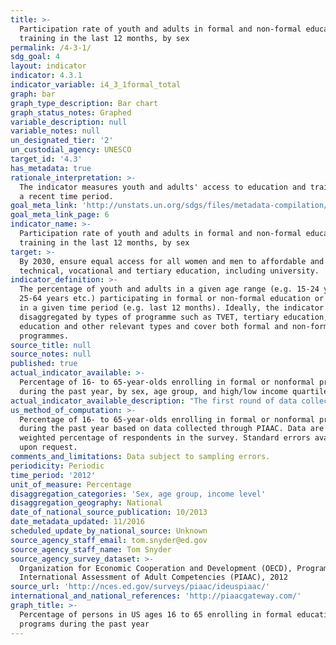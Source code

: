 ```yaml
---
title: >-
  Participation rate of youth and adults in formal and non-formal education and
  training in the last 12 months, by sex
permalink: /4-3-1/
sdg_goal: 4
layout: indicator
indicator: 4.3.1
indicator_variable: i4_3_1formal_total
graph: bar
graph_type_description: Bar chart
graph_status_notes: Graphed
variable_description: null
variable_notes: null
un_designated_tier: '2'
un_custodial_agency: UNESCO
target_id: '4.3'
has_metadata: true
rationale_interpretation: >-
  The indicator measures youth and adults' access to education and training for
  a recent time period.
goal_meta_link: 'http://unstats.un.org/sdgs/files/metadata-compilation/Metadata-Goal-4.pdf'
goal_meta_link_page: 6
indicator_name: >-
  Participation rate of youth and adults in formal and non-formal education and
  training in the last 12 months, by sex
target: >-
  By 2030, ensure equal access for all women and men to affordable and quality
  technical, vocational and tertiary education, including university.
indicator_definition: >-
  The percentage of youth and adults in a given age range (e.g. 15-24 years,
  25-64 years etc.) participating in formal or non-formal education or training
  in a given time period (e.g. last 12 months). Ideally, the indicator should be
  disaggregated by types of programme such as TVET, tertiary education, adult
  education and other relevant types and cover both formal and non-formal
  programmes.
source_title: null
source_notes: null
published: true
actual_indicator_available: >-
  Percentage of 16- to 65-year-olds enrolling in formal or nonformal programs
  during the past year, by sex, age group, and high/low income quartile
actual_indicator_available_description: "The first round of data collection in the United States (officially known as the U.S. PIAAC Main Study) was conducted from August 2011 through April 2012 with a nationally representative household sample of 5,000 adults between the ages of 16 and 65. i4_3_1formal_total\t          Percentage participating in formal education, total i4_3_1formal_male\t          Percentage participating in formal education, males i4_3_1formal_female\t          Percentage participating in formal education, females i4_3_1formal_24\t              Percentage participating in formal education, less than age 25 i4_3_1formal_34\t              Percentage participating in formal education, 25 to 34 i4_3_1formal_44               Percentage participating in formal education, 35 to 44 i4_3_1formal_54               Percentage participating in formal education, 45 to 54 i4_3_1formal_65\t              Percentage participating in formal education, 55 to 65 i4_3_1formal_lowquartile\t  Percentage participating in formal education, lowest income quartile i4_3_1formal_midquartiles     Percentage participating in formal education, middle two income quartiles i4_3_1formal_highquartile\t  Percentage participating in formal education, high income quartile i4_3_1nonformal_total\t      Percentage participating in nonformal education, total i4_3_1nonformal_male\t      Percentage participating in nonformal education, males i4_3_1nonformal_female\t      Percentage participating in nonformal education, females i4_3_1nonformal_24\t          Percentage participating in nonformal education, less than age 25 i4_3_1nonformal_34\t          Percentage participating in nonformal education, 25 to 34 i4_3_1nonformal_44\t          Percentage participating in nonformal education, 35 to 44 i4_3_1nonformal_54\t          Percentage participating in nonformal education, 45 to 54 i4_3_1nonformal_65\t          Percentage participating in nonformal education, 55 to 65 i4_3_1nonformal_lowquartile\t  Percentage participating in nonformal education, lowest income quartile i4_3_1nonformal_midquartiles  Percentage participating in nonformal education, middle two income quartiles i4_3_1nonformal_highquartile Percentage participating in nonformal education, high income quartile"
us_method_of_computation: >-
  Percentage of 16- to 65-year-olds enrolling in formal or nonformal programs
  during the past year based on data collected through PIAAC. Data are based on
  weighted percentage of respondents in the survey. Standard errors available
  upon request.
comments_and_limitations: Data subject to sampling errors.
periodicity: Periodic
time_period: '2012'
unit_of_measure: Percentage
disaggregation_categories: 'Sex, age group, income level'
disaggregation_geography: National
date_of_national_source_publication: 10/2013
date_metadata_updated: 11/2016
scheduled_update_by_national_source: Unknown
source_agency_staff_email: tom.snyder@ed.gov
source_agency_staff_name: Tom Snyder
source_agency_survey_dataset: >-
  Organization for Economic Cooperation and Development (OECD), Program for the
  International Assessment of Adult Competencies (PIAAC), 2012
source_url: 'http://nces.ed.gov/surveys/piaac/ideuspiaac/'
international_and_national_references: 'http://piaacgateway.com/'
graph_title: >-
  Percentage of persons in US ages 16 to 65 enrolling in formal educational
  programs during the past year
---
```

